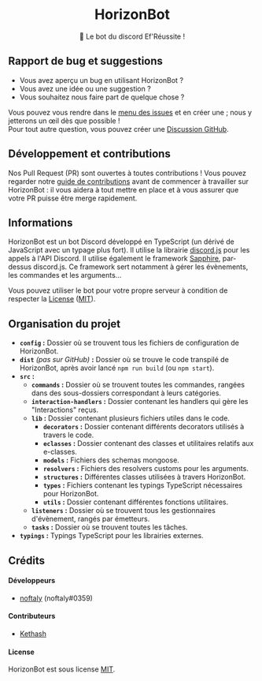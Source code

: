 <h1 align="center">HorizonBot</h1>
<p align="center">
    🦉 Le bot du discord Ef'Réussite !
</p>

## Rapport de bug et suggestions

- Vous avez aperçu un bug en utilisant HorizonBot ?
- Vous avez une idée ou une suggestion ?
- Vous souhaitez nous faire part de quelque chose ?

Vous pouvez vous rendre dans le [menu des issues] et en créer une ; nous y jetterons un œil dès que possible !\
Pour tout autre question, vous pouvez créer une [Discussion GitHub].

## Développement et contributions

Nos Pull Request (PR) sont ouvertes à toutes contributions ! Vous pouvez regarder notre [guide de contributions] avant de commencer à travailler sur HorizonBot : il vous aidera à tout mettre en place et à vous assurer que votre PR puisse être merge rapidement.

## Informations

HorizonBot est un bot Discord développé en TypeScript (un dérivé de JavaScript avec un typage plus fort). Il utilise la librairie [discord.js] pour les appels à l'API Discord.
Il utilise également le framework [Sapphire], par-dessus discord.js. Ce framework sert notamment à gérer les évènements, les commandes et les arguments...

Vous pouvez utiliser le bot pour votre propre serveur à condition de respecter la [License] ([MIT]).

## Organisation du projet

- **`config` :** Dossier où se trouvent tous les fichiers de configuration de HorizonBot.
- **`dist`** *(pas sur GitHub)* **:** Dossier où se trouve le code transpilé de HorizonBot, après avoir lancé `npm run build` (ou `npm start`).
- **`src` :**
  - **`commands` :** Dossier où se trouvent toutes les commandes, rangées dans des sous-dossiers correspondant à leurs catégories.
  - **`interaction-handlers` :** Dossier contenant les handlers qui gère les "Interactions" reçus.
  - **`lib` :** Dossier contenant plusieurs fichiers utiles dans le code.
    - **`decorators` :** Dossier contenant différents decorators utilisés à travers le code.
    - **`eclasses` :** Dossier contenant des classes et utilitaires relatifs aux e-classes.
    - **`models` :** Fichiers des schemas mongoose.
    - **`resolvers` :** Fichiers des resolvers customs pour les arguments.
    - **`structures` :** Différentes classes utilisées à travers HorizonBot.
    - **`types` :** Fichiers contenant les typings TypeScript nécessaires pour HorizonBot.
    - **`utils` :** Dossier contenant différentes fonctions utilitaires.
  - **`listeners` :** Dossier où se trouvent tous les gestionnaires d'évènement, rangés par émetteurs.
  - **`tasks` :** Dossier où se trouvent toutes les tâches.
- **`typings` :** Typings TypeScript pour les librairies externes.

## Crédits

#### Développeurs

- [noftaly] (noftaly#0359)

#### Contributeurs

- [Kethash]

#### License

HorizonBot est sous license [MIT](./LICENSE).

<!-- Link Dump -->

[menu des issues]: https://github.com/horizon-teamdev/HorizonBot/issues
[Discussion GitHub]: https://github.com/horizon-teamdev/HorizonBot/discussions
[guide de contributions]: ./CONTRIBUTING.md
[discord.js]: https://npmjs.com/package/discord.js
[Sapphire]: https://www.npmjs.com/package/@sapphire/framework
[License]: https://github.com/horizon-teamdev/HorizonBot/blob/master/LICENSE
[MIT]: ./LICENSE

<!-- Contributors -->
[noftaly]: https://github.com/noftaly
[Kethash]: https://github.com/Kethash
